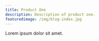 ```yaml
---
title: Product One
description: Description of product one.
featuredimage: /img/blog-index.jpg
---
```

Lorem ipsum dolor sit amet.
